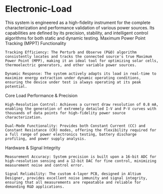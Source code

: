 # Electronic-Load
This system is engineered as a high-fidelity instrument for the complete characterization and performance validation of various power sources. Its capabilities are defined by its precision, stability, and intelligent control algorithms for both static and dynamic testing.
Maximum Power Point Tracking (MPPT) Functionality

    Tracking Efficiency: The Perturb and Observe (P&O) algorithm consistently locates and tracks the connected source's true Maximum Power Point (MPP), making it an ideal tool for optimizing solar cells, thermoelectric generators, and other variable power sources.

    Dynamic Response: The system actively adapts its load in real-time to maximize energy extraction under dynamic operating conditions, ensuring the device under test is always operating at its peak potential.

Core Load Performance & Precision

    High-Resolution Control: Achieves a current draw resolution of 0.8 mA, enabling the generation of extremely detailed I-V and P-V curves with thousands of data points for high-fidelity power source characterization.

    Dual-Mode Functionality: Provides both Constant Current (CC) and Constant Resistance (CR) modes, offering the flexibility required for a full range of power electronics testing, battery discharge profiling, and power supply analysis.

Hardware & Signal Integrity

    Measurement Accuracy: System precision is built upon a 16-bit ADC for high-resolution sensing and a 12-bit DAC for fine control, minimizing measurement noise and control error.

    Signal Reliability: The custom 4-layer PCB, designed in Altium Designer, provides excellent noise immunity and signal integrity, ensuring that all measurements are repeatable and reliable for demanding R&D applications.
